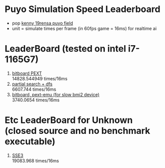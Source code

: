 # Puyo Simulation Speed Leaderboard
- pop [kenny 19rensa puyo field](https://puyonexus.com/wiki/Miscellaneous_Chains#Kenny_Formula)
- unit = simulate times per frame (in 60fps game = 16ms) for realtime ai
# LeaderBoard (tested on intel i7-1165G7)<br>
1. [bitboard PEXT](https://github.com/boxqkrtm/puyo-core-benchmark/tree/530ff1dd9ffe5572bad616ea5450ed3b67432064)<br>
14828.544949 times/16ms<br>
2. [partial search + dfs](https://github.com/Riemann-rbrb/PuyoBenchmarkCPP/tree/7c0b711da30b3d0b8bed6c5114f62e8a8950e9ff)<br>
6607.744 times/16ms<br>
3. [bitboard, pext-emu (for slow bmi2 device)](https://github.com/boxqkrtm/tuyotuyo-rs/tree/5a1f4f9c65652982a2d70860dfc062fcc8195d0d)<br>
3740.0654 times/16ms<br>
# Etc LeaderBoard for Unknown (closed source and no benchmark executable)
1. [SSE3](https://twitter.com/waruo_t/status/1297516969210425344)<br>
19083.968 times/16ms<br>
